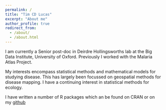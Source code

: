 ```yaml
---
permalink: /
title: "Tim CD Lucas"
excerpt: "About me"
author_profile: true
redirect_from:
  - /about/
  - /about.html
---
```


I am currently a Senior post-doc in Deirdre Hollingsworths lab at the Big Data Institute, University of Oxford.
Previously I worked with the Malaria Atlas Project.

My interests encompass statistical methods and mathematical models for studying disease.
This has largely been focussed on geospatial methods for disease mapping.
I have a continuing interest in statistical methods for ecology.

I have written a number of R packages which an be found on CRAN or on my [github](www.github.com/timcdlucas)
